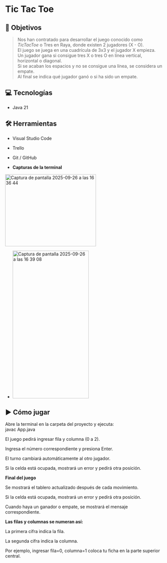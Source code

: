 # Tic Tac Toe

## 🎯 Objetivos

> Nos han contratado para desarrollar el juego conocido como *TicTacToe* o Tres en Raya, donde existen 2 jugadores (X - O).  
> El juego se juega en una cuadrícula de 3x3 y el jugador X empieza.  
> Un jugador gana si consigue tres X o tres O en línea vertical, horizontal o diagonal.  
> Si se acaban los espacios y no se consigue una línea, se considera un empate.  
> Al final se indica qué jugador ganó o si ha sido un empate.

## 💻 Tecnologías

- Java 21

## 🛠 Herramientas

- Visual Studio Code  
- Trello  
- Git / GitHub

- **Capturas de la terminal**
<img width="291" height="231" alt="Captura de pantalla 2025-09-26 a las 16 36 44" src="https://github.com/user-attachments/assets/f81c100d-2edd-45f1-9b73-8efd36111c47" />

- <img width="244" height="474" alt="Captura de pantalla 2025-09-26 a las 16 39 08" src="https://github.com/user-attachments/assets/f3f91cd9-a61b-4c93-a270-f16670063984" />

## ▶ Cómo jugar


   Abre la terminal en la carpeta del proyecto y ejecuta:  
   javac App.java

El juego pedirá ingresar fila y columna (0 a 2).

Ingresa el número correspondiente y presiona Enter.

El turno cambiará automáticamente al otro jugador.

Si la celda está ocupada, mostrará un error y pedirá otra posición.

**Final del juego**

Se mostrará el tablero actualizado después de cada movimiento.

Si la celda está ocupada, mostrará un error y pedirá otra posición.

Cuando haya un ganador o empate, se mostrará el mensaje correspondiente.

**Las filas y columnas se numeran así:**

La primera cifra indica la fila.

La segunda cifra indica la columna.

Por ejemplo, ingresar fila=0, columna=1 coloca tu ficha en la parte superior central.

